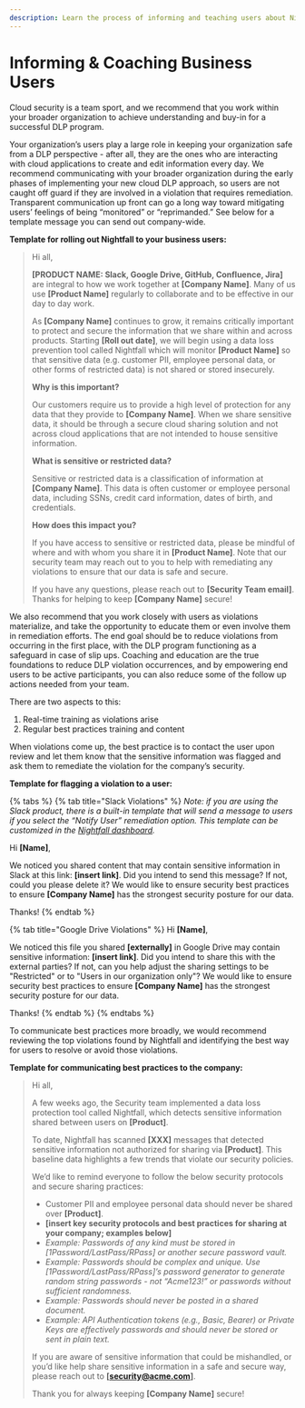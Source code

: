 ```yaml
---
description: Learn the process of informing and teaching users about Nightfall platform.
---
```


# Informing & Coaching Business Users

Cloud security is a team sport, and we recommend that you work within your broader organization to achieve understanding and buy-in for a successful DLP program.

Your organization’s users play a large role in keeping your organization safe from a DLP perspective - after all, they are the ones who are interacting with cloud applications to create and edit information every day. We recommend communicating with your broader organization during the early phases of implementing your new cloud DLP approach, so users are not caught off guard if they are involved in a violation that requires remediation. Transparent communication up front can go a long way toward mitigating users’ feelings of being “monitored” or “reprimanded.” See below for a template message you can send out company-wide.

**Template for rolling out Nightfall to your business users:**

> Hi all,
>
> **\[PRODUCT NAME: Slack, Google Drive, GitHub, Confluence, Jira]** are integral to how we work together at **\[Company Name]**. Many of us use **\[Product Name]** regularly to collaborate and to be effective in our day to day work.
>
> As **\[Company Name]** continues to grow, it remains critically important to protect and secure the information that we share within and across products. Starting **\[Roll out date]**, we will begin using a data loss prevention tool called Nightfall which will monitor **\[Product Name]** so that sensitive data (e.g. customer PII, employee personal data, or other forms of restricted data) is not shared or stored insecurely.
>
> **Why is this important?**
>
> Our customers require us to provide a high level of protection for any data that they provide to **\[Company Name]**. When we share sensitive data, it should be through a secure cloud sharing solution and not across cloud applications that are not intended to house sensitive information.
>
> **What is sensitive or restricted data?**
>
> Sensitive or restricted data is a classification of information at **\[Company Name]**. This data is often customer or employee personal data, including SSNs, credit card information, dates of birth, and credentials.
>
> **How does this impact you?**
>
> If you have access to sensitive or restricted data, please be mindful of where and with whom you share it in **\[Product Name]**. Note that our security team may reach out to you to help with remediating any violations to ensure that our data is safe and secure.
>
> If you have any questions, please reach out to **\[Security Team email]**. Thanks for helping to keep **\[Company Name]** secure!

We also recommend that you work closely with users as violations materialize, and take the opportunity to educate them or even involve them in remediation efforts. The end goal should be to reduce violations from occurring in the first place, with the DLP program functioning as a safeguard in case of slip ups. Coaching and education are the true foundations to reduce DLP violation occurrences, and by empowering end users to be active participants, you can also reduce some of the follow up actions needed from your team.

There are two aspects to this:

1. Real-time training as violations arise
2. Regular best practices training and content

When violations come up, the best practice is to contact the user upon review and let them know that the sensitive information was flagged and ask them to remediate the violation for the company’s security.

**Template for flagging a violation to a user:**

{% tabs %}
{% tab title="Slack Violations" %}
_Note: if you are using the Slack product, there is a built-in template that will send a message to users if you select the “Notify User” remediation option. This template can be customized in the_ [_Nightfall dashboard_](https://app.nightfall.ai/)_._

Hi **\[Name]**,

We noticed you shared content that may contain sensitive information in Slack at this link: **\[insert link]**. Did you intend to send this message? If not, could you please delete it? We would like to ensure security best practices to ensure **\[Company Name]** has the strongest security posture for our data.

Thanks!&#x20;
{% endtab %}

{% tab title="Google Drive Violations" %}
Hi **\[Name]**,

We noticed this file you shared **\[externally]** in Google Drive may contain sensitive information: **\[insert link]**. Did you intend to share this with the external parties? If not, can you help adjust the sharing settings to be "Restricted" or to "Users in our organization only"? We would like to ensure security best practices to ensure **\[Company Name]** has the strongest security posture for our data.

Thanks!&#x20;
{% endtab %}
{% endtabs %}

To communicate best practices more broadly, we would recommend reviewing the top violations found by Nightfall and identifying the best way for users to resolve or avoid those violations.

**Template for communicating best practices to the company:**

> Hi all,
>
> A few weeks ago, the Security team implemented a data loss protection tool called Nightfall, which detects sensitive information shared between users on **\[Product]**.
>
> To date, Nightfall has scanned **\[XXX]** messages that detected sensitive information not authorized for sharing via **\[Product]**. This baseline data highlights a few trends that violate our security policies.
>
> We’d like to remind everyone to follow the below security protocols and secure sharing practices:
>
> * Customer PII and employee personal data should never be shared over **\[Product]**.
> * **\[insert key security protocols and best practices for sharing at your company; examples below]**
> * _Example: Passwords of any kind must be stored in \[1Password/LastPass/RPass] or another secure password vault._
> * _Example: Passwords should be complex and unique. Use \[1Password/LastPass/RPass]’s password generator to generate random string passwords - not “Acme123!” or passwords without sufficient randomness._
> * _Example: Passwords should never be posted in a shared document._
> * _Example: API Authentication tokens (e.g., Basic, Bearer) or Private Keys are effectively passwords and should never be stored or sent in plain text._&#x20;
>
> If you are aware of sensitive information that could be mishandled, or you’d like help share sensitive information in a safe and secure way, please reach out to **\[security@acme.com]**.
>
> Thank you for always keeping **\[Company Name]** secure!&#x20;

